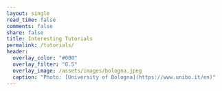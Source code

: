 ```yaml
---
layout: single
read_time: false
comments: false
share: false
title: Interesting Tutorials
permalink: /tutorials/
header:
  overlay_color: "#000"
  overlay_filter: "0.5"
  overlay_image: /assets/images/bologna.jpeg
  caption: "Photo: [University of Bologna](https://www.unibo.it/en)"
---
```


